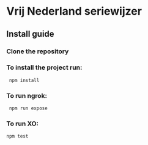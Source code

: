 # Vrij Nederland seriewijzer



## Install guide

### Clone the repository


### To install the project run:

```
 npm install

```

### To run ngrok:
```
 npm run expose

```


### To run XO:

```
npm test
```
